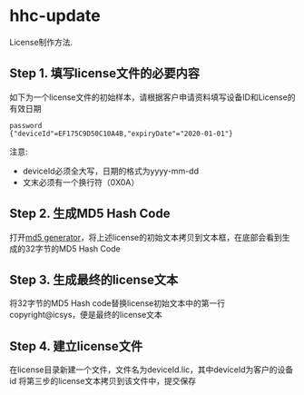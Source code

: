 hhc-update
=========

License制作方法.

Step 1. 填写license文件的必要内容
---------------------------------

如下为一个license文件的初始样本，请根据客户申请资料填写设备ID和License的有效日期
```
password
{"deviceId"=EF175C9D50C10A4B,"expiryDate"="2020-01-01"}
```
 注意: 
  - deviceId必须全大写，日期的格式为yyyy-mm-dd
  - 文末必须有一个换行符（0X0A）


Step 2. 生成MD5 Hash Code
-------------------------
打开[md5 generator](http://www.tools4noobs.com/online_php_functions/md5)，将上述license的初始文本拷贝到文本框，在底部会看到生成的32字节的MD5 Hash Code


Step 3. 生成最终的license文本
-----------------------------
 将32字节的MD5 Hash code替换license初始文本中的第一行copyright@icsys，便是最终的license文本


Step 4. 建立license文件
-----------------------
在license目录新建一个文件，文件名为deviceId.lic，其中deviceId为客户的设备id
将第三步的license文本拷贝到该文件中，提交保存

